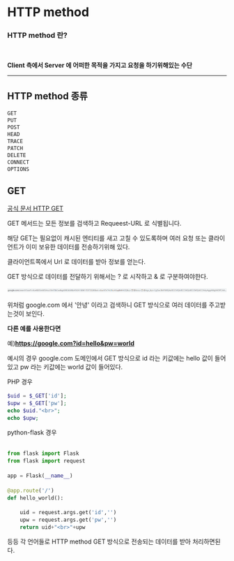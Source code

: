 # HTTP method

### HTTP method 란?

<br>

__Client 측에서 Server 에 어떠한 목적을 가지고 요청을 하기위해있는 수단__

* * *

## HTTP method 종류

```
GET
PUT
POST
HEAD
TRACE
PATCH
DELETE
CONNECT
OPTIONS
```

## GET

[공식 문서 HTTP GET](https://tools.ietf.org/html/rfc2616#section-9.3)

GET 메서드는 모든 정보를 검색하고 
Requeest-URL 로 식별됩니다.

해당 GET는 필요없이 캐시된 엔티티를 새고 고칠 수 있도록하며 여러 요청 또는 클라이언트가 이미 보유한 데이터를 전송하기위해 있다.

클라이언트쪽에서 Url 로 데이터를 받아 정보를 얻는다.

GET 방식으로 데이터를 전달하기 위해서는 ? 로 시작하고
& 로 구분하여야한다.

![Google Method Get](../image/GET_Google.png)

위처럼 google.com 에서 '안녕' 이라고 검색하니 GET 방식으로 여러 데이터를 주고받는것이 보인다.

__다른 예를 사용한다면__

예)__https://google.com?id=hello&pw=world__

예시의 경우
google.com 도메인에서 GET 방식으로 
id 라는 키값에는 hello 값이 들어있고
pw 라는 키값에는 world 값이 들어있다.

PHP 경우 
```PHP
$uid = $_GET['id'];
$upw = $_GET['pw'];
echo $uid."<br>";
echo $upw;
```

python-flask 경우

```py

from flask import Flask
from flask import request
 
app = Flask(__name__)
 
@app.route('/')
def hello_world():
 
    uid = request.args.get('id','')
    upw = request.args.get('pw','')
    return uid+"<br>"+upw
```

등등 각 언어들로 HTTP method GET 방식으로 전송되는 데이터를 받아 처리하면된다.